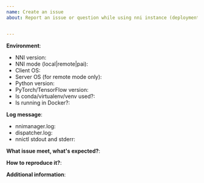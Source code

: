 ```yaml
---
name: Create an issue
about: Report an issue or question while using nni instance (deployment).


---
```


**Environment**:
- NNI version:
- NNI mode (local|remote|pai):
- Client OS:
- Server OS (for remote mode only):
- Python version:
- PyTorch/TensorFlow version:
- Is conda/virtualenv/venv used?:
- Is running in Docker?:

**Log message**:
 - nnimanager.log: 
 - dispatcher.log:
 - nnictl stdout and stderr:
 
<!-- Where can you find the log files: [log](https://github.com/microsoft/nni/blob/v1.9/docs/en_US/Tutorial/HowToDebug.md#experiment-root-director), [stdout/stderr](https://github.com/microsoft/nni/blob/v1.9/docs/en_US/Tutorial/Nnictl.md#nnictl%20log%20stdout) -->

**What issue meet, what's expected?**:

**How to reproduce it?**: 

**Additional information**:
